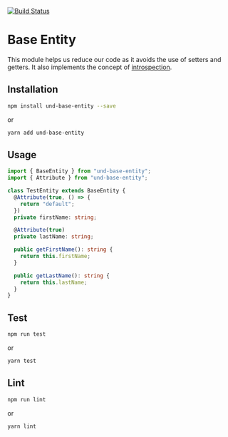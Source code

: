[![Build Status](https://travis-ci.org/und-tech/und-base-entity.svg?branch=master)](https://travis-ci.org/und-tech/und-base-entity)

# Base Entity

This module helps us reduce our code as it avoids the use of setters and getters. It also implements the concept of [introspection](https://en.wikipedia.org/wiki/Type_introspection).

## Installation

```sh
npm install und-base-entity --save
```

or

```sh
yarn add und-base-entity
```

## Usage

```typescript
import { BaseEntity } from "und-base-entity";
import { Attribute } from "und-base-entity";

class TestEntity extends BaseEntity {
  @Attribute(true, () => {
    return "default";
  })
  private firstName: string;

  @Attribute(true)
  private lastName: string;

  public getFirstName(): string {
    return this.firstName;
  }

  public getLastName(): string {
    return this.lastName;
  }
}
```

## Test

```sh
npm run test
```

or

```sh
yarn test
```

## Lint

```sh
npm run lint
```

or

```sh
yarn lint
```
